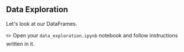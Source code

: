 ## Data Exploration

Let's look at our DataFrames.

✏️ Open your `data_exploration.ipynb` notebook and follow instructions written in it.
